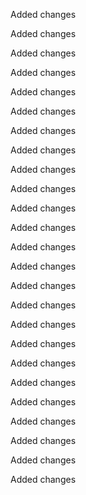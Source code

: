 Added changes

Added changes

Added changes

Added changes

Added changes

Added changes

Added changes

Added changes

Added changes

Added changes

Added changes

Added changes

Added changes

Added changes

Added changes

Added changes

Added changes

Added changes

Added changes

Added changes

Added changes

Added changes

Added changes

Added changes

Added changes

